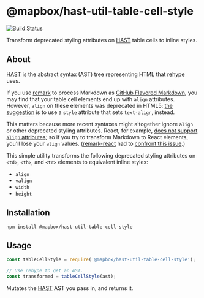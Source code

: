 # @mapbox/hast-util-table-cell-style

[![Build Status](https://travis-ci.com/mapbox/hast-util-table-cell-style.svg?branch=main)](https://travis-ci.com/mapbox/hast-util-table-cell-style)

Transform deprecated styling attributes on [HAST] table cells to inline styles.

## About

[HAST] is the abstract syntax (AST) tree representing HTML that [rehype] uses.

If you use [remark] to process Markdown as [GitHub Flavored Markdown], you may find that your table cell elements end up with `align` attributes.
However, `align` on these elements was deprecated in HTML5: [the suggestion](https://developer.mozilla.org/en-US/docs/Web/HTML/Element/td) is to use a `style` attribute that sets `text-align`, instead.

This matters because more recent syntaxes might altogether ignore `align` or other deprecated styling attributes.
React, for example, [does not support `align` attributes](https://reactjs.org/docs/dom-elements.html#all-supported-html-attributes); so if you try to transform Markdown to React elements, you'll lose your `align` values.
([remark-react] had to [confront this issue](https://github.com/mapbox/remark-react/issues/28).)

This simple utility transforms the following deprecated styling attributes on `<td>`, `<th>`, and `<tr>` elements to equivalent inline styles:

- `align`
- `valign`
- `width`
- `height`

## Installation

```
npm install @mapbox/hast-util-table-cell-style
```

## Usage

```js
const tableCellStyle = require('@mapbox/hast-util-table-cell-style');

// Use rehype to get an AST.
const transformed = tableCellStyle(ast);
```

Mutates the [HAST] AST you pass in, and returns it.

[HAST]: https://github.com/syntax-tree/hast
[rehype]: https://github.com/rehypejs/rehype
[remark]: https://github.com/remarkjs/remark
[GitHub Flavored Markdown]: https://help.github.com/articles/getting-started-with-writing-and-formatting-on-github/
[remark-react]: https://github.com/mapbox/remark-react